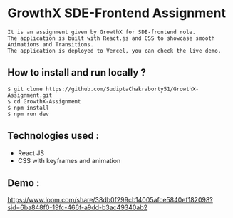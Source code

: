 # GrowthX SDE-Frontend Assignment
    It is an assignment given by GrowthX for SDE-frontend role. 
    The application is built with React.js and CSS to showcase smooth Animations and Transitions.
    The application is deployed to Vercel, you can check the live demo.

## **How to install and run locally ?**

```
$ git clone https://github.com/SudiptaChakraborty51/GrowthX-Assignment.git
$ cd GrowthX-Assignment
$ npm install
$ npm run dev
```   

## **Technologies used :**

- React JS
- CSS with keyframes and animation

## **Demo :**

https://www.loom.com/share/38db0f299cb14005afce5840ef182098?sid=6ba848f0-19fc-466f-a9dd-b3ac49340ab2
